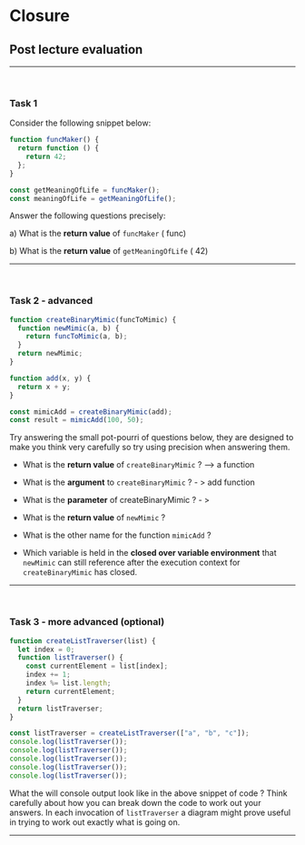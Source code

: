 # Closure

## Post lecture evaluation

---

&nbsp;

### Task 1

Consider the following snippet below:

```js
function funcMaker() {
  return function () {
    return 42;
  };
}

const getMeaningOfLife = funcMaker();
const meaningOfLife = getMeaningOfLife();
```

Answer the following questions precisely:

a) What is the **return value** of `funcMaker` ( func)

b) What is the **return value** of `getMeaningOfLife` ( 42)

---

&nbsp;

### Task 2 - advanced

```js
function createBinaryMimic(funcToMimic) {
  function newMimic(a, b) {
    return funcToMimic(a, b);
  }
  return newMimic;
}

function add(x, y) {
  return x + y;
}

const mimicAdd = createBinaryMimic(add);
const result = mimicAdd(100, 50);
```

Try answering the small pot-pourri of questions below, they are designed to make you think very carefully so try using precision when answering them.

- What is the **return value** of `createBinaryMimic` ? --> a function

- What is the **argument** to `createBinaryMimic` ? - > add function

- What is the **parameter** of createBinaryMimic ? - >

- What is the **return value** of `newMimic` ?

- What is the other name for the function `mimicAdd` ?

- Which variable is held in the **closed over variable environment** that `newMimic` can still reference after the execution context for `createBinaryMimic` has closed.

---

&nbsp;

### Task 3 - more advanced (optional)

```js
function createListTraverser(list) {
  let index = 0;
  function listTraverser() {
    const currentElement = list[index];
    index += 1;
    index %= list.length;
    return currentElement;
  }
  return listTraverser;
}

const listTraverser = createListTraverser(["a", "b", "c"]);
console.log(listTraverser());
console.log(listTraverser());
console.log(listTraverser());
console.log(listTraverser());
console.log(listTraverser());
```

What the will console output look like in the above snippet of code ? Think carefully about how you can break down the code to work out your answers. In each invocation of `listTraverser` a diagram might prove useful in trying to work out exactly what is going on.

---

